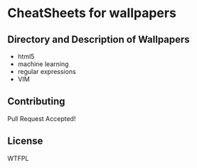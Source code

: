 CheatSheets for wallpapers 
==========================

Directory and Description of Wallpapers
---------------------------------------
- html5
- machine learning
- regular expressions 
- VIM

Contributing
------------
Pull Request Accepted!

License
-------
WTFPL 
